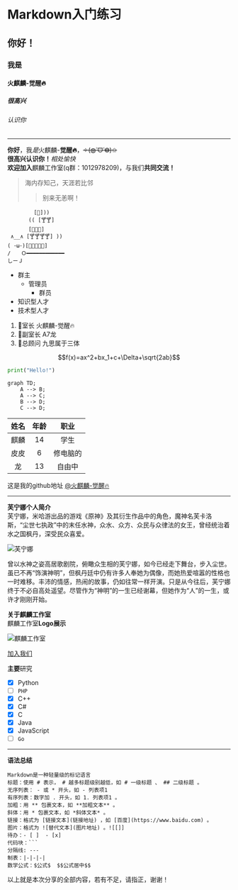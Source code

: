 # Markdown入门练习
## 你好！
### 我是
#### 火麒麟-觉醒🔥
##### 很高兴
###### 认识你

---

**你好**，我*是*火麒麟-**觉醒🔥**，~~✧(◍˃̶ᗜ˂̶◍)✩~~  
**很高兴认识你！**_相处愉快_  
**欢迎加入**麒麟工作室(q群：1012978209)，与我们**共同交流！**

> 海内存知己，天涯若比邻
>> 别来无恙啊！

```
　　　　　[🍷]))
　　　　(( [🍸🍸]
　　　　[🍷🍷🍷]
 ∧__∧ [🍸🍸🍸🍸] ))
( ･ω･)[🍺🍺🍺🍺🍺]
/　　Ｏ━━━━━━━━━━━━
しーＪ
```
* 群主
    * 管理员
        * 群员
* 知识型人才
* 技术型人才

1. 🌟室长     火麒麟-觉醒🔥 
2. 🌟副室长   A7龙          
3. 🌟总顾问   九思属于三体  

$$f(x)=ax^2+bx_1+c+\Delta+\sqrt{2ab}$$

```python
print("Hello!")
```

```mermaid
graph TD;  
    A --> B;  
    A --> C;  
    B --> D;  
    C --> D;  
```

|姓名|年龄|职业|
|:--------:|:-------:|:--------:|
|麒麟 |14  |学生|
|皮皮 |6   |修电脑的|
|龙   |13  |自由中|

这是我的github地址 [@火麒麟-觉醒🔥](https://github.com/Kirin7098)

---

**芙宁娜个人简介**  
芙宁娜，米哈游出品的游戏《原神》及其衍生作品中的角色，魔神名芙卡洛斯，“尘世七执政”中的末任水神，众水、众方、众民与众律法的女王，曾经统治着水之国枫丹，深受民众喜爱。

![芙宁娜](https://media.9game.cn/gamebase/ieu-gdc-pre-process/images/20231106/11/27/7db02a0c83e4f7890fdc5ef19c3b575e.jpg)

曾以水神之姿高居歌剧院，俯瞰众生相的芙宁娜，如今已经走下舞台，步入尘世。虽已不再“饰演神明”，但枫丹廷中仍有许多人奉她为偶像，而她热爱喧嚣的性格也一时难移。丰沛的情感，热闹的故事，仍如往常一样开演。只是从今往后，芙宁娜终于不必自高处遥望。尽管作为“神明”的一生已经谢幕，但她作为“人”的一生，或许才刚刚开始。

**关于麒麟工作室**  
麒麟工作室**Logo展示**

![麒麟工作室](./Kirin_Studio_2.0.jpg)

[加入我们](http://qm.qq.com/cgi-bin/qm/qr?_wv=1027&k=nTvOzDs1o3V-tjvw_bHtMjY_30ekiKzO&authKey=8zGD%2F2iIRsqDzGMf5fjUaGX3CLr%2Bm9WwkmunEXjl5N%2B9sBzWosRKpFICYfOeufb8&noverify=0&group_code=1012978209)

**主要**研究
- [x] Python
- [ ] `PHP`
- [x] C++
- [x] C#
- [x] C
- [x] Java
- [x] JavaScript
- [ ] `Go`

---
**语法总结**
```
Markdown是一种轻量级的标记语言
标题：使用 # 表示， # 越多标题级别越低，如 # 一级标题 、 ## 二级标题 。
无序列表： - 或 * 开头，如 - 列表项1 
有序列表：数字加 . 开头，如 1. 列表项1 。
加粗：用 ** 包裹文本，如 **加粗文本** 。
斜体：用 * 包裹文本，如 *斜体文本* 。
链接：格式为 [链接文本](链接地址) ，如 [百度](https://www.baidu.com) 。
图片：格式为 ![替代文本](图片地址) 。![[]]
待办：- [ ]  - [x]
代码块：```
分隔线: ---
制表：|-|-|-|
数学公式：$公式$  $$公式居中$$

```

以上就是本次分享的全部内容，若有不足，请指正，谢谢！

